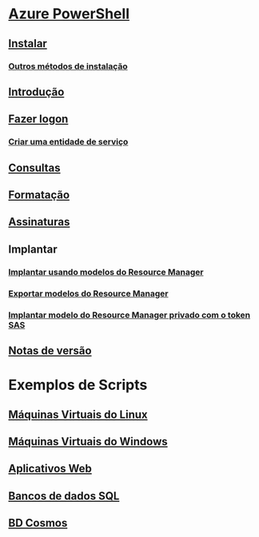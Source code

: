 # [Azure PowerShell](overview.md)
## [Instalar](install-azurerm-ps.md)
### [Outros métodos de instalação](other-install.md)
## [Introdução](get-started-azureps.md)
## [Fazer logon](authenticate-azureps.md)
### [Criar uma entidade de serviço](create-azure-service-principal-azureps.md)
## [Consultas](queries-azureps.md)
## [Formatação](formatting-output.md)
## [Assinaturas](manage-subscriptions-azureps.md)
## Implantar
### [Implantar usando modelos do Resource Manager](https://docs.microsoft.com/azure/azure-resource-manager/resource-group-template-deploy)
### [Exportar modelos do Resource Manager](https://docs.microsoft.com/azure/azure-resource-manager/resource-manager-export-template-powershell)
### [Implantar modelo do Resource Manager privado com o token SAS](https://docs.microsoft.com/azure/azure-resource-manager/resource-manager-powershell-sas-token)
## [Notas de versão](release-notes-azureps.md)

# Exemplos de Scripts
## [Máquinas Virtuais do Linux](https://docs.microsoft.com/azure/virtual-machines/linux/powershell-samples?toc=%2fpowershell%2fmodule%2ftoc.json)
## [Máquinas Virtuais do Windows](https://docs.microsoft.com/azure/virtual-machines/windows/powershell-samples?toc=%2fpowershell%2fmodule%2ftoc.json)
## [Aplicativos Web](https://docs.microsoft.com/azure/app-service-web/app-service-powershell-samples?toc=%2fpowershell%2fmodule%2ftoc.json)
## [Bancos de dados SQL](https://docs.microsoft.com/azure/sql-database/sql-database-powershell-samples?toc=%2fpowershell%2fmodule%2ftoc.json)
## [BD Cosmos](https://docs.microsoft.com/azure/cosmos-db/powershell-samples?toc=%2fpowershell%2fmodules%2ftoc.json)
